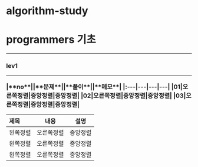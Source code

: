 # algorithm-study

<h1>programmers 기초</h1>
<hr>

<h3>lev1</b3>
<hr>
|**no**||**문제**||**풀이**||**메모**|
|:---|---|---|---|
|01|오른쪽정렬|중앙정렬|중앙정렬|
|02|오른쪽정렬|중앙정렬|중앙정렬|
|03|오른쪽정렬|중앙정렬|중앙정렬|

|제목|내용|설명|
|:---|---|---|
|왼쪽정렬|오른쪽정렬|중앙정렬|
|왼쪽정렬|오른쪽정렬|중앙정렬|
|왼쪽정렬|오른쪽정렬|중앙정렬|
